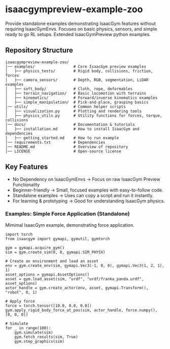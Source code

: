 # isaacgympreview-example-zoo
Provide standalone examples demonstrating IsaacGym features without requiring IsaacGymEnvs. Focuses on basic physics, sensors, and simple ready to go RL setups. Extended IsaacGymPreview python examples.

## Repository Structure
```
isaacgympreview-example-zoo/
│── examples/                 # Core IsaacGym preview examples
│   ├── physics_tests/        # Rigid body, collisions, friction, forces
│   ├── camera_sensors/       # Depth, RGB, segmentation, LiDAR examples
│   ├── soft_body/            # Cloth, rope, deformables
│   ├── terrain_navigation/   # Basic locomotion with terrains
│   ├── kinematics/           # Forward/inverse kinematics examples
│   ├── simple_manipulation/  # Pick-and-place, grasping basics
│── utils/                    # Common helper scripts
│   ├── visualization.py      # Plotting and rendering tools
│   ├── physics_utils.py      # Utility functions for forces, torque, collisions
│── docs/                     # Documentation & tutorials
│   ├── installation.md       # How to install IsaacGym and dependencies
│   ├── getting_started.md    # How to run example
│── requirements.txt          # Dependencies
│── README.md                 # Overview of repository
│── LICENSE                   # Open-source license

```

## Key Features
- No Dependency on IsaacGymEnvs -> Focus on raw IsaacGym Preview Functionality
- Beginner-friendly -> Small, focused examples with easy-to-follow code.
- Standalone examples -> Uses can copy a script and run it instantly.
- For learning & prototyping -> Good for understanding IsaacGym physics.

### Examples: Simple Force Application (Standalone)
Mimimal IsaacGym example, demonstrating force application.
```
import torch
from isaacgym import gymapi, gymutil, gymtorch

gym = gymapi.acquire_gym()
sim = gym.create_sim(0, 0, gymapi.SIM_PHYSX)

# Create an environment and load an asset
env = gym.create_env(sim, gymapi.Vec3(-1, 0, 0), gymapi.Vec3(1, 2, 1), 1)
asset_options = gymapi.AssetOptions()
asset = gym.load_asset(sim, "urdf", "urdf/franka_panda.urdf", asset_options)
actor_handle = gym.create_actor(env, asset, gymapi.Transform(), "robot", 0, 1)

# Apply force
force = torch.tensor([10.0, 0.0, 0.0])
gym.apply_rigid_body_force_at_pos(sim, actor_handle, force.numpy(), [0, 0, 0])

# Simulate
for _ in range(100):
    gym.simulate(sim)
    gym.fetch_results(sim, True)
    gym.step_graphics(sim)
```